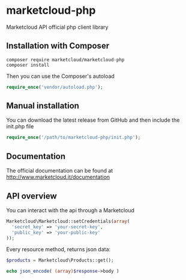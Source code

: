 # marketcloud-php
Marketcloud API official php client library

## Installation with Composer
```
composer require marketcloud/marketcloud-php
composer install
```
Then you can use the Composer's autoload
```php
require_once('vendor/autoload.php');
```
## Manual installation
You can download the latest release from GitHub and then include the init.php file
```php
require_once('/path/to/marketcloud-php/init.php');
```
## Documentation
The official documentation can be found at http://www.marketcloud.it/documentation

## API overview
You can interact with the api through a Marketcloud 
```php
Marketcloud\Marketcloud::setCredentials(array(
  'secret_key' => 'your-secret-key',
  'public_key' => 'your-public-key'
));
```
Every resource method, returns json data:
```php
$products = Marketcloud\Products::get();

echo json_encode( (array)$response->body )
```
